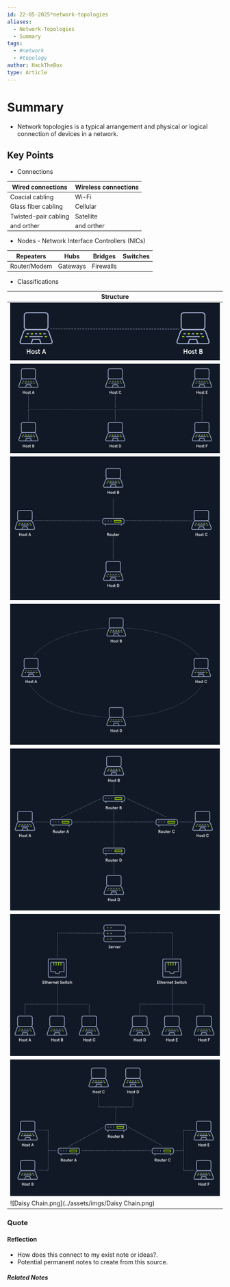 ```yaml
---
id: 22-05-2025*network-topologies
aliases:
  - Network-Topologies
  - Summary
tags:
  - #network
  - #topology
author: HackTheBox
type: Article
---
```


# Summary

- Network topologies is a typical arrangement and physical or logical connection of devices in a network.

## Key Points

- Connections

| Wired connections   | Wireless connections    |
|--------------- | --------------- |
| Coacial cabling   | Wi-Fi   |
| Glass fiber cabling   | Cellular   |
| Twisted-pair cabling   | Satellite   |
| and orther   | and orther   |

- Nodes - Network Interface Controllers (NICs)

| Repeaters | Hubs | Bridges | Switches |
| --------------- | --------------- | --------------- | --------------- |
| Router/Modem | Gateways | Firewalls |  |

- Classifications

| Structure  |
| --------------  |
| ![Point-to-Point.png](../assets/imgs/Point-to-Point.png) |
| ![Bus.png](../assets/imgs/Bus.png) |
| ![Star.png](../assets/imgs/Star.png)            |
|![Ring.png](../assets/imgs/Ring.png) |
| ![Mesh.png](../assets/imgs/Mesh.png)            |
|![Tree.png](../assets/imgs/Tree.png) |
| ![Hybrid.png](../assets/imgs/Hybrid.png)          |
|![Daisy Chain.png](../assets/imgs/Daisy Chain.png) |

### Quote

#### Reflection

- How does this connect to my exist note or ideas?.
- Potential permanent notes to create from this source.

##### Related Notes
